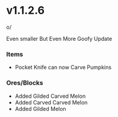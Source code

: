 # v1.1.2.6

o/&#x20;

Even smaller But Even More Goofy Update&#x20;

### **Items**

* Pocket Knife can now Carve Pumpkins

### **Ores/Blocks**

* Added Gilded Carved Melon
* Added Carved Carved Melon
* Added Gilded Melon
